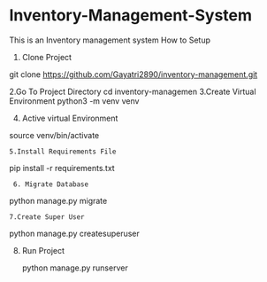 # Inventory-Management-System
This is an Inventory management system 
How to Setup
1. Clone Project
   
 git clone https://github.com/Gayatri2890/inventory-management.git

   2.Go To Project Directory
   cd inventory-managemen
 3.Create Virtual Environment
    python3 -m venv venv
   
   4. Active virtual Environment
   
source venv/bin/activate

    5.Install Requirements File
    
pip install -r requirements.txt

     6. Migrate Database
     
python manage.py migrate

    7.Create Super User
    
python manage.py createsuperuser

8. Run Project

   python manage.py runserver
